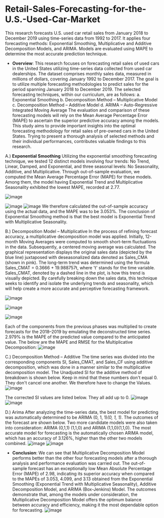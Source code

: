 # Retail-Sales-Forecasting-for-the-U.S.-Used-Car-Market
This research forecasts U.S. used car retail sales from January 2018 to December 2019 using time-series data from 1992 to 2017. It applies four forecasting methods: Exponential Smoothing, Multiplicative and Additive Decomposition Models, and ARIMA. Models are evaluated using MAPE to determine the most accurate prediction technique.

* **Overview**:
This research focuses on forecasting retail sales of used cars in the United States utilizing time-series data collected from used car dealerships. The dataset comprises monthly sales data, measured in millions of dollars, covering January 1992 to December 2017. The goal is to utilize multiple forecasting methodologies to predict sales for the period spanning January 2018 to December 2019. The selected forecasting techniques, within our curriculum, are as follows:
a. Exponential Smoothing
b. Decomposition Method – Multiplicative Model
c. Decomposition Method – Additive Model
d. ARIMA – Auto-Regressive Integrated Moving Average
The evaluation and comparison of these forecasting models will rely on the Mean Average Percentage Error (MAPE) to ascertain the superior predictive accuracy among the models. This study aims to provide important insights into the optimal forecasting methodology for retail sales of pre-owned cars in the United States. Trying to present a thorough analysis of selected methods and their individual performances, contributes valuable findings to this research.

A.) **Exponential Smoothing**
Utilizing the exponential smoothing forecasting technique, we tested 12 distinct models involving four trends: No Trend, Linear, Damped, and Exponential, and three seasonal levels:
No Seasonality, Additive, and Multiplicative. Through out-of-sample evaluation, we computed the Mean Average Percentage Error (MAPE) for these models. Among them, the model having Exponential Trend and Multiplicative Seasonality exhibited the lowest MAPE, recorded at 2.77.

![image](https://github.com/user-attachments/assets/af560eef-b918-4f46-a6d5-87e01f0f097f)

![image](https://github.com/user-attachments/assets/6aea4322-46de-48ea-9e36-ab782479ff66)
![image](https://github.com/user-attachments/assets/8ecbbe18-8e82-451a-b677-3a18967d02db)
We therefore calculated the out-of-sample accuracy using the actual data, and the MAPE was to be 3.053%.
The conclusion of Exponential Smoothing method is that the best model is Exponential Trend with Multiplicative Seasonality.

B.) Decomposition Model – Multiplicative
In the process of refining forecast accuracy, a multiplicative decomposition model was applied. Initially, 12-month Moving Averages were computed to smooth short-term fluctuations in the data. Subsequently, a centered moving average was calculated. The graphical representation displays the original sales data (depicted by the blue line) juxtaposed with deseasonalized data denoted as Sales_CMA (shown in pink).
The long-term trend was determined using the formula Sales_CMAT = 0.3666 + 19.988757t, where 't' stands for the time variable. Sales_CMAT, denoted by a dashed line in the plot, is how this trend is visually depicted.
By carefully breaking down the sales data, this technique seeks to identify and isolate the underlying trends and seasonality, which will help create a more accurate and perceptive forecasting framework.

![image](https://github.com/user-attachments/assets/6eba82c6-1308-4ad9-9ab2-b5c92659df86)

![image](https://github.com/user-attachments/assets/1f74ed7f-bff7-4632-9773-a50353f5d8fd)

![image](https://github.com/user-attachments/assets/6fe1c479-c58b-49b4-a646-bdc458e4f430)

Each of the components from the previous phases was multiplied to create forecasts for the 2018–2019 by emulating the deconstructed time series. 2.979% is the MAPE of the predicted value compared to the anticipated value.
The below are the MAPE and RMSE for the Multiplicative Decomposition:
![image](https://github.com/user-attachments/assets/bce024fd-46df-41a5-bc17-054a2a69e04e)


C.) Decomposition Method – Additive
The time series was divided into the corresponding components SI, Sales_CMAT, and Sales_CF using additive decomposition, which was done in a manner similar to the multiplicative decomposition model.
The Unadjusted SI for the additive method of breakdown is shown below. Keep in mind that these numbers don't equal 0. They don't cancel one another. We therefore have to change the Values.
![image](https://github.com/user-attachments/assets/38bf1648-7965-4a7b-bc2d-e32bc0abfae2)

The corrected SI values are listed below. They all add up to 0.
![image](https://github.com/user-attachments/assets/e3ad5cd6-a656-4283-bec6-2dee29254e0e)
![image](https://github.com/user-attachments/assets/d4aa251b-f266-4a5c-a697-9a96722dc8df)

D.) Arima
After analyzing the time-series data, the best model for predicting was automatically determined to be ARIMA (0, 1, 1)*(0, 1, 1)*. The outcomes of the forecast are shown below. Two more candidate models were also taken into consideration: ARIMA (0,1,1) (1,1,0) and ARIMA (1,1,0)(1,1,0). The most accurate model for forecasting is the automatically chosen ARIMA model, which has an accuracy of 3.126%, higher than the other two models combined.
![image](https://github.com/user-attachments/assets/bb89f2fa-3413-4757-9056-738abce27d52)
![image](https://github.com/user-attachments/assets/adaedba8-ed7e-4832-a2ac-b2801f69ee20)

* **Conclusion**:
We can see that Multiplicative Decomposition Model performs better than the other four forecasting models after a thorough analysis and performance evaluation was carried out. The out-of-sample forecast has an exceptionally low Mean Absolute Percentage Error (MAPE) of 2.98, indicating its superior accuracy when compared to the MAPEs of 3.053, 4.099, and 3.13 obtained from the Exponential Smoothing (Exponential Trend with Multiplicative Seasonality), Additive Decomposition Model, and ARIMA (Box-Jenkins) Model. The outcomes demonstrate that, among the models under consideration, the Multiplicative Decomposition Model offers the optimum balance between accuracy and efficiency, making it the most dependable option for forecasting.
![image](https://github.com/user-attachments/assets/5b89de9a-4072-4465-a78f-6b0277fb1c7f)

